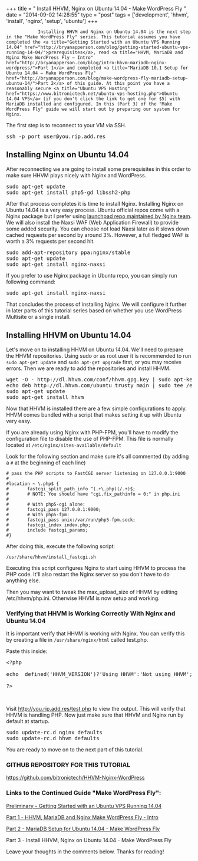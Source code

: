 +++
title = "				Install HHVM, Nginx on Ubuntu 14.04 - Make WordPress Fly		"
date = "2014-09-02 14:28:55"
type = "post"
tags = ['development', 'hhvm', 'install', 'nginx', 'setup', 'ubuntu']
+++


				Installing HHVM and Nginx on Ubuntu 14.04 is the next step in the "Make WordPress Fly" series. This tutorial assumes you have completed the <a title="Getting Started with an Ubuntu VPS Running 14.04" href="http://bryanapperson.com/blog/getting-started-ubuntu-vps-running-14-04/">prerequisites</a>, read <a title="HHVM, MariaDB and Nginx Make WordPress Fly – Intro" href="http://bryanapperson.com/blog/intro-hhvm-mariadb-nginx-wordpress/">Part 1</a> and completed <a title="MariaDB 10.1 Setup for Ubuntu 14.04 – Make WordPress Fly" href="http://bryanapperson.com/blog/make-wordpress-fly-mariadb-setup-ubuntu-14/">Part 2</a> of this guide. At this point you have a reasonably secure <a title="Ubuntu VPS Hosting" href="https://www.bitronictech.net/ubuntu-vps-hosting.php">Ubuntu 14.04 VPS</a> (if you don't click the link to get one for $5) with MariaDB installed and configured. In this (Part 3) of the "Make WordPress Fly" guide we will start out by preparing our system for Nginx.

The first step is to reconnect to your VM via SSH.
<pre class="lang:default decode:true " title="Connect to Your VM with SSH">ssh -p port user@you.rip.add.res</pre>
<h2>Installing Nginx on Ubuntu 14.04</h2>
After reconnecting we are going to install some prerequisites in this order to make sure HHVM plays nicely with Nginx and WordPress.
<pre class="lang:default decode:true " title="Install WordPress/Nginx Requirements">sudo apt-get update
sudo apt-get install php5-gd libssh2-php</pre>
After that process completes it is time to install Nginx. Installing Nginx on Ubuntu 14.04 is a very easy process. Ubuntu official repos come with a Nginx package but I prefer using <a href="http://wiki.nginx.org/Install#Official_Debian.2FUbuntu_packages">launchpad repo maintained by Nginx team</a>. We will also install the Naxsi WAF (Web Application Firewall) to provide some added security. You can choose not load Naxsi later as it slows down cached requests per second by around 3%. However, a full fledged WAF is worth a 3% requests per second hit.
<pre class="lang:default decode:true" title="Install Nginx from Launchpad Repo">sudo add-apt-repository ppa:nginx/stable
sudo apt-get update 
sudo apt-get install nginx-naxsi
</pre>
If you prefer to use Nginx package in Ubuntu repo, you can simply run following command:
<pre class="lang:default decode:true " title="Installing Nginx on Ubuntu 14.04">sudo apt-get install nginx-naxsi</pre>
That concludes the process of installing Nginx. We will configure it further in later parts of this tutorial series based on whether you use WordPress Multisite or a single install.
<h2>Installing HHVM on Ubuntu 14.04</h2>
Let's move on to installing HHVM on Ubuntu 14.04. We'll need to prepare the HHVM repositories. Using sudo or as root user it is recommended to run <code>sudo apt-get update</code> and <code>sudo apt-get upgrade</code> first, or you may receive errors. Then we are ready to add the repositories and install HHVM.
<pre class="lang:default decode:true" title="Adding HHVM Repositories for Ubuntu 14.04">wget -O - http://dl.hhvm.com/conf/hhvm.gpg.key | sudo apt-key add -
echo deb http://dl.hhvm.com/ubuntu trusty main | sudo tee /etc/apt/sources.list.d/hhvm.list
sudo apt-get update
sudo apt-get install hhvm</pre>
Now that HHVM is installed there are a few simple configurations to apply. HHVM comes bundled with a script that makes setting it up with Ubuntu very easy.

If you are already using Nginx with PHP-FPM, you'll have to modify the configuration file to disable the use of PHP-FPM. This file is normally located at <code>/etc/nginx/sites-available/default</code>

Look for the following section and make sure it's all commented (by adding a <code>#</code> at the beginning of each line)
<pre><code># pass the PHP scripts to FastCGI server listening on 127.0.0.1:9000
#
#location ~ \.php$ {
#       fastcgi_split_path_info ^(.+\.php)(/.+)$;
#       # NOTE: You should have "cgi.fix_pathinfo = 0;" in php.ini
#
#       # With php5-cgi alone:
#       fastcgi_pass 127.0.0.1:9000;
#       # With php5-fpm:
#       fastcgi_pass unix:/var/run/php5-fpm.sock;
#       fastcgi_index index.php;
#       include fastcgi_params;
#}
</code></pre>
After doing this, execute the following script:
<pre><code>/usr/share/hhvm/install_fastcgi.sh
</code></pre>
Executing this script configures Nginx to start using HHVM to process the PHP code. It'll also restart the Nginx server so you don't have to do anything else.

Then you may want to tweak the max_upload_size of HHVM by editing /etc/hhvm/php.ini. Otherwise HHVM is now setup and working.
<h3>Verifying that HHVM is Working Correctly With Nginx and Ubuntu 14.04</h3>
It is important verify that HHVM is working with Nginx. You can verify this by creating a file in <code>/usr/share/nginx/html</code> called test.php.

Paste this inside:
<pre class="lang:php decode:true " title="Testing if PHP is Processing via HHVM">&lt;?php

echo  defined('HHVM_VERSION')?'Using HHVM':'Not using HHVM';

?&gt;</pre>
&nbsp;

Visit http://you.rip.add.res/test.php to view the output. This will verify that HHVM is handling PHP. Now just make sure that HHVM and Nginx run by default at startup.
<pre class="lang:default decode:true " title="Set Nginx and HHVM to Run at Startup">sudo update-rc.d nginx defaults
sudo update-rc.d hhvm defaults</pre>
You are ready to move on to the next part of this tutorial.
<h3>GITHUB REPOSITORY FOR THIS TUTORIAL</h3>
<a title="Deploying HHVM, MariaDB, Nginx and WordPress on Ubuntu 14.04" href="https://github.com/bitronictech/HHVM-Nginx-WordPress">https://github.com/bitronictech/HHVM-Nginx-WordPress</a>
<h3>Links to the Continued Guide "Make WordPress Fly":</h3>
<a title="Getting Started with an Ubuntu VPS Running 14.04" href="http://bryanapperson.com/blog/getting-started-ubuntu-vps-running-14-04/">Preliminary - Getting Started with an Ubuntu VPS Running 14.04</a>

<a title="HHVM, MariaDB and Nginx Make WordPress Fly – Intro" href="http://bryanapperson.com/blog/intro-hhvm-mariadb-nginx-wordpress/">Part 1 - HHVM, MariaDB and Nginx Make WordPress Fly - Intro</a>

<a title="MariaDB 10.1 Setup for Ubuntu 14.04 – Make WordPress Fly" href="http://bryanapperson.com/blog/make-wordpress-fly-mariadb-setup-ubuntu-14/">Part 2 - MariaDB Setup for Ubuntu 14.04 - Make WordPress Fly</a>

Part 3 - Install HHVM, Nginx on Ubuntu 14.04 - Make WordPress Fly

Leave your thoughts in the comments below. Thanks for reading!		